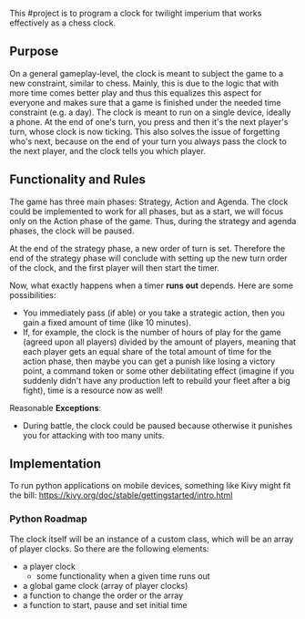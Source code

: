 This #project is to program a clock for twilight imperium that works effectively as a chess clock.
## Purpose
On a general gameplay-level, the clock is meant to subject the game to a new constraint, similar to chess. Mainly, this is due to the logic that with more time comes better play and thus this equalizes this aspect for everyone and makes sure that a game is finished under the needed time constraint (e.g. a day).
The clock is meant to run on a single device, ideally a phone. At the end of one's turn, you press and then it's the next player's turn, whose clock is now ticking. This also solves the issue of forgetting who's next, because on the end of your turn you always pass the clock to the next player, and the clock tells you which player.

## Functionality and Rules
The game has three main phases: Strategy, Action and Agenda. The clock could be implemented to work for all phases, but as a start, we will focus only on the Action phase of the game. Thus, during the strategy and agenda phases, the clock will be paused.

At the end of the strategy phase, a new order of turn is set. Therefore the end of the strategy phase will conclude with setting up the new turn order of the clock, and the first player will then start the timer.

Now, what exactly happens when a timer **runs out** depends. Here are some possibilities:
- You immediately pass (if able) or you take a strategic action, then you gain a fixed amount of time (like 10 minutes).
- If, for example, the clock is the number of hours of play for the game (agreed upon all players) divided by the amount of players, meaning that each player gets an equal share of the total amount of time for the action phase, then maybe you can get a punish like losing a victory point, a command token or some other debilitating effect (imagine if you suddenly didn't have any production left to rebuild your fleet after a big fight), time is a resource now as well!

Reasonable **Exceptions**:
- During battle, the clock could be paused because otherwise it punishes you for attacking with too many units.


## Implementation

To run python applications on mobile devices, something like Kivy might fit the bill:
https://kivy.org/doc/stable/gettingstarted/intro.html

### Python Roadmap
The clock itself will be an instance of a custom class, which will be an array of player clocks. So there are the following elements:
- a player clock 
	- some functionality when a given time runs out
- a global game clock (array of player clocks)
- a function to change the order or the array
- a function to start, pause and set initial time
